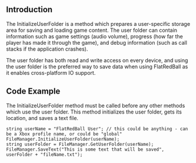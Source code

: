 ## Introduction

The InitializeUserFolder is a method which prepares a user-specific storage area for saving and loading game content. The user folder can contain information such as game settings (audio volume), progress (how far the player has made it through the game), and debug information (such as call stacks if the application crashes).

The user folder has both read and write access on every device, and using the user folder is the preferred way to save data when using FlatRedBall as it enables cross-platform IO support.

## Code Example

The InitializeUserFolder method must be called before any other methods which use the user folder. This method initializes the user folder, gets its location, and saves a text file.

    string userName = "FlatRedBall User"; // this could be anything - can be a Xbox profile name, or could be "global"
    FileManager.InitializeUserFolder(userName);
    string userFolder = FileManager.GetUserFolder(userName);
    FileManager.SaveText("This is some text that will be saved", userFolder + "fileName.txt");
